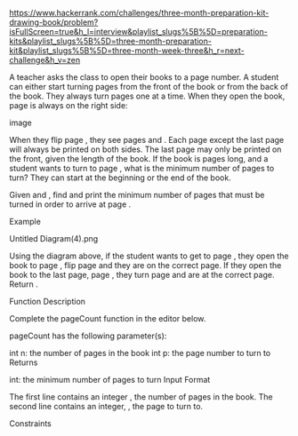 https://www.hackerrank.com/challenges/three-month-preparation-kit-drawing-book/problem?isFullScreen=true&h_l=interview&playlist_slugs%5B%5D=preparation-kits&playlist_slugs%5B%5D=three-month-preparation-kit&playlist_slugs%5B%5D=three-month-week-three&h_r=next-challenge&h_v=zen

A teacher asks the class to open their books to a page number. A student can either start turning pages from the front of the book or from the back of the book. They always turn pages one at a time. When they open the book, page is always on the right side:

image

When they flip page , they see pages and . Each page except the last page will always be printed on both sides. The last page may only be printed on the front, given the length of the book. If the book is pages long, and a student wants to turn to page , what is the minimum number of pages to turn? They can start at the beginning or the end of the book.

Given and , find and print the minimum number of pages that must be turned in order to arrive at page .

Example

Untitled Diagram(4).png

Using the diagram above, if the student wants to get to page , they open the book to page , flip page and they are on the correct page. If they open the book to the last page, page , they turn page and are at the correct page. Return .

Function Description

Complete the pageCount function in the editor below.

pageCount has the following parameter(s):

int n: the number of pages in the book
int p: the page number to turn to
Returns

int: the minimum number of pages to turn
Input Format

The first line contains an integer , the number of pages in the book.
The second line contains an integer, , the page to turn to.

Constraints
